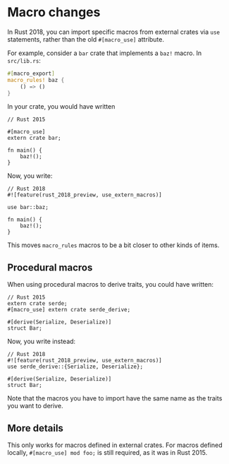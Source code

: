 # Macro changes

In Rust 2018, you can import specific macros from external crates via `use`
statements, rather than the old `#[macro_use]` attribute.

For example, consider a `bar` crate that implements a `baz!` macro. In
`src/lib.rs`:

```rust
#[macro_export]
macro_rules! baz {
    () => ()
}
```

In your crate, you would have written

```rust,ignore
// Rust 2015

#[macro_use]
extern crate bar;

fn main() {
    baz!();
}
```

Now, you write:

```rust,ignore
// Rust 2018
#![feature(rust_2018_preview, use_extern_macros)]

use bar::baz;

fn main() {
    baz!();
}
```

This moves `macro_rules` macros to be a bit closer to other kinds of items.


## Procedural macros

When using procedural macros to derive traits, you could have written:

```rust,ignore
// Rust 2015
extern crate serde;
#[macro_use] extern crate serde_derive;

#[derive(Serialize, Deserialize)]
struct Bar;
```

Now, you write instead:

```rust,ignore
// Rust 2018
#![feature(rust_2018_preview, use_extern_macros)]
use serde_derive::{Serialize, Deserialize};

#[derive(Serialize, Deserialize)]
struct Bar;
```

Note that the macros you have to import have the same name as the traits you want to derive.


## More details

This only works for macros defined in external crates.
For macros defined locally, `#[macro_use] mod foo;` is still required, as it was in Rust 2015.
